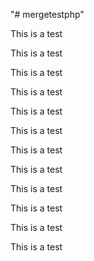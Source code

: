 "# mergetestphp" 

This is a test

This is a test

This is a test

This is a test

This is a test

This is a test

This is a test

This is a test

This is a test

This is a test

This is a test

This is a test
